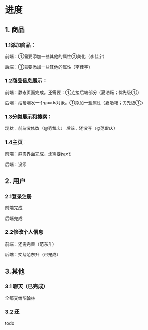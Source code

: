 # 进度

## 1. 商品
### 1.1添加商品：

前端：①需要添加一些其他的属性②美化（李佳宇）

后端：①需要添加一些其他的属性（李佳宇）

### 1.2商品信息展示：
前端：静态页面完成。还需要：①连接后端部分（夏浩耘；优先级①）

后端：给前端发一个goods对象。①添加一些属性（夏浩耘；优先级①）


### 1.3分类展示和搜索：
现状：前端没修改（@范留庆）
后端：还没写（@范留庆）
### 1.4主页：

前端：静态界面完成，还需要jsp化

后端：没写
## 2. 用户

### 2.1登录注册
前端完成

后端完成

### 2.2修改个人信息

前端：还需完善（范东升）

后端：交给范东升（已完成）

## 3.其他

### 3.1 聊天（已完成）

全都交给陈翰林

### 3.2 还

todo
